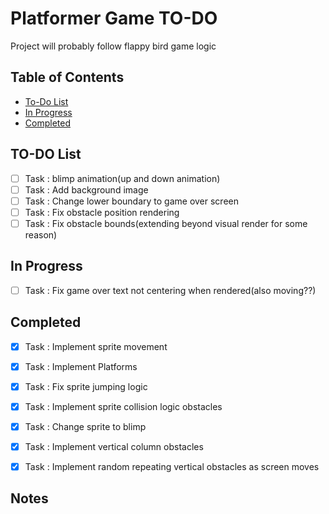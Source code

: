 # Platformer Game TO-DO

Project will probably follow flappy bird game logic

## Table of Contents
- [To-Do List](#to-do-list)
- [In Progress](#in-progress)
- [Completed](#completed)

## TO-DO List
- [ ] Task : blimp animation(up and down animation)
- [ ] Task : Add background image
- [ ] Task : Change lower boundary to game over screen
- [ ] Task : Fix obstacle position rendering
- [ ] Task : Fix obstacle bounds(extending beyond visual render for some reason)

## In Progress
- [ ] Task : Fix game over text not centering when rendered(also moving??)

## Completed
- [x] Task : Implement sprite movement
- [x] Task : Implement Platforms
- [x] Task : Fix sprite jumping logic
- [x] Task : Implement sprite collision logic obstacles
- [x] Task : Change sprite to blimp
- [x] Task : Implement vertical column obstacles
- [x] Task : Implement random repeating vertical obstacles as screen moves



## Notes
